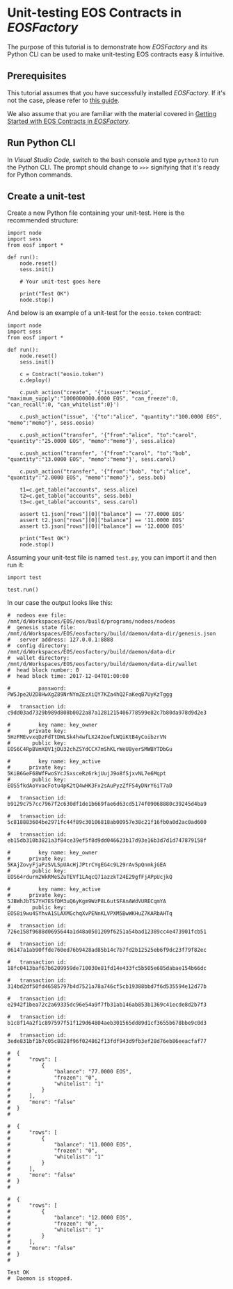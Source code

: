 # Unit-testing EOS Contracts in *EOSFactory*

The purpose of this tutorial is to demonstrate how *EOSFactory* and its Python CLI can be used to make unit-testing EOS contracts easy & intuitive.

## Prerequisites

This tutorial assumes that you have successfully installed *EOSFactory*. If it's not the case, please refer to [this guide](01.InstallingEOSFactory.html).

We also assume that you are familiar with the material covered in [Getting Started with EOS Contracts in *EOSFactory*](02.GettingStartedwithEOSContractsinEOSFactory.html).

## Run Python CLI

In *Visual Studio Code*, switch to the bash console and type `python3` to run the Python CLI. The prompt should change to `>>>` signifying that it's ready for Python commands.

## Create a unit-test

Create a new Python file containing your unit-test. Here is the recommended structure:

```
import node
import sess
from eosf import *

def run():
    node.reset()
    sess.init()
    
    # Your unit-test goes here
    
    print("Test OK")
    node.stop()
```

And below is an example of a unit-test for the `eosio.token` contract:

```
import node
import sess
from eosf import *

def run():
    node.reset()
    sess.init()

    c = Contract("eosio.token")
    c.deploy()

    c.push_action("create", '{"issuer":"eosio", "maximum_supply":"1000000000.0000 EOS", "can_freeze":0, "can_recall":0, "can_whitelist":0}')
    
    c.push_action("issue", '{"to":"alice", "quantity":"100.0000 EOS", "memo":"memo"}', sess.eosio)

    c.push_action("transfer", '{"from":"alice", "to":"carol", "quantity":"25.0000 EOS", "memo":"memo"}', sess.alice)
    
    c.push_action("transfer", '{"from":"carol", "to":"bob", "quantity":"13.0000 EOS", "memo":"memo"}', sess.carol)
    
    c.push_action("transfer", '{"from":"bob", "to":"alice", "quantity":"2.0000 EOS", "memo":"memo"}', sess.bob)

    t1=c.get_table("accounts", sess.alice)
    t2=c.get_table("accounts", sess.bob)
    t3=c.get_table("accounts", sess.carol)

    assert t1.json["rows"][0]["balance"] == '77.0000 EOS'
    assert t2.json["rows"][0]["balance"] == '11.0000 EOS'
    assert t3.json["rows"][0]["balance"] == '12.0000 EOS'

    print("Test OK")
    node.stop()
```

Assuming your unit-test file is named `test.py`, you can import it and then run it:

```
import test
```

```
test.run()
```

In our case the output looks like this:

```
#  nodeos exe file: /mnt/d/Workspaces/EOS/eos/build/programs/nodeos/nodeos
#  genesis state file: /mnt/d/Workspaces/EOS/eosfactory/build/daemon/data-dir/genesis.json
#   server address: 127.0.0.1:8888
#  config directory: /mnt/d/Workspaces/EOS/eosfactory/build/daemon/data-dir
#  wallet directory: /mnt/d/Workspaces/EOS/eosfactory/build/daemon/data-dir/wallet
#  head block number: 0
#  head block time: 2017-12-04T01:00:00

#         password: PW5Jpe2U2D8HwXgZ89NrNYmZEzXiQY7KZa4hQ2FaKeqB7UyKzTggg

#   transaction id: c9dd03ad7329b989d808b0022a87a1281215406778599e82c7b80da978d9d2e3

#         key name: key_owner
#      private key: 5HzFMEvvxqDzFdTtDWLSk4h4wfLX242oefLWQiKtB4yCoibzrVN
#       public key: EOS6C4RpBVmXQV1jDU32chZSYdCCX7mShKLrWeU8yerSMWBYTDbGu

#         key name: key_active
#      private key: 5KiB6GeF68WfFwoSYcJSxsceRz6rkjUujJ9o8fSjxvNL7e6Mqpt
#       public key: EOS5fkdAoYvacFotu4pK2tQ4wHK3Fx2sAuPyzZfFS4yDNrY6iT7aD

#   transaction id: b9129c757cc7967f2c630df1de1b669fae6d63cd5174f09068880c39245d4ba9

#   transaction id: 5c818883604be2971fc44f89c30106818ab00957e38c21f16fb0a0d2ac0ad600

#   transaction id: eb15db310b3821a3f84ce39ef5f8d9dd046623b17d93e16b3d7d1d747879158f

#         key name: key_owner
#      private key: 5KAjZovyFjaPzSVLSpUAcHjJPtrCYgEG4c9L29rAv5pQnmkjGEA
#       public key: EOS64rdurm2WkRMeSZuTEVf1LAqcQ71azzkT24E29gfFjAPpUcjkQ

#         key name: key_active
#      private key: 5JBWhJbTS7YH7ESfDM3uQ6yKgm9WzP8L6utSFAnAWdVURECqmYA
#       public key: EOS8i9wu4SYhvA1SLAXMGchqXvPENnKLVPXM5BwWKHuZ7KARbAHTq

#   transaction id: 726e158f9688d0695644a1d48a0501209f6251a54bad12389cc4e473901fcb51

#   transaction id: 06147a1ab90ffde760ed76b9428ad85b14c7b7fd2b12525eb6f9dc23f79f82ec

#   transaction id: 18fc0413baf67b6209959de710030e81fd14e433fc5b505e685dabae154b66dc

#   transaction id: 314bd2df50fd46585797b4d7521a78a746cf5cb19388bbd7f6d535594e12d77b

#   transaction id: e2942f1bea72c2a69335dc96e54a9f7fb31ab146ab853b1369c41ecde8d2b7f3

#   transaction id: b1c8f14a2f1c897597f51f129d64804aeb301565dd89d1cf3655b678bbe9c0d3

#   transaction id: 3ede831bf1b7c05c8828f96f024862f13fdf943d9fb3ef28d76eb86eeacfaf77

#  {
#      "rows": [
#          {
#              "balance": "77.0000 EOS",
#              "frozen": "0",
#              "whitelist": "1"
#          }
#      ],
#      "more": "false"
#  }
#

#  {
#      "rows": [
#          {
#              "balance": "11.0000 EOS",
#              "frozen": "0",
#              "whitelist": "1"
#          }
#      ],
#      "more": "false"
#  }
#

#  {
#      "rows": [
#          {
#              "balance": "12.0000 EOS",
#              "frozen": "0",
#              "whitelist": "1"
#          }
#      ],
#      "more": "false"
#  }
#

Test OK
#  Daemon is stopped.
```